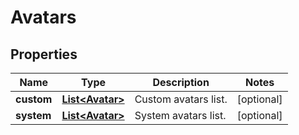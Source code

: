 # Avatars

## Properties
Name | Type | Description | Notes
------------ | ------------- | ------------- | -------------
**custom** | [**List&lt;Avatar&gt;**](Avatar.md) | Custom avatars list. |  [optional]
**system** | [**List&lt;Avatar&gt;**](Avatar.md) | System avatars list. |  [optional]
